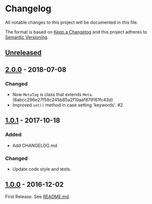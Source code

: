 # Changelog

All notable changes to this project will be documented in this file.

The format is based on [Keep a Changelog](http://keepachangelog.com/en/1.0.0/)
and this project adheres to [Semantic Versioning](http://semver.org/spec/v2.0.0.html).

## [Unreleased]

## [2.0.0] - 2018-07-08

### Changed

- Now `MetaTag` is class that extends `Meta`. (8abcc296e27f59c245b85a2f10aaf879161fc43d)
- Improved `set()` method in case setting 'keywords'. #2

## [1.0.1] - 2017-10-18

### Added

- Add CHANGELOG.md

### Changed

- Update code style and tests.

## [1.0.0] - 2016-12-02

First Release. See [README.md](https://github.com/archco/MetaTag/blob/master/README.md).

[Unreleased]: https://github.com/archco/MetaTag/compare/v2.0.0...HEAD
[2.0.0]: https://github.com/archco/MetaTag/compare/v1.0.1...v2.0.0
[1.0.1]: https://github.com/archco/MetaTag/compare/v1.0.0...v1.0.1
[1.0.0]: https://github.com/archco/MetaTag/compare/51bfd50...v1.0.0

